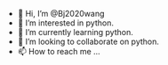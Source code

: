- 👋 Hi, I’m @Bj2020wang
- 👀 I’m interested in python.
- 🌱 I’m currently learning python.
- 💞️ I’m looking to collaborate on python.
- 📫 How to reach me ...

<!---
Bj2020wang/Bj2020wang is a ✨ special ✨ repository because its `README.md` (this file) appears on your GitHub profile.
You can click the Preview link to take a look at your changes.
--->
